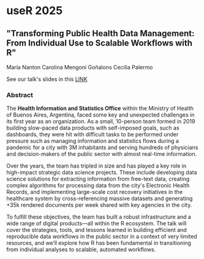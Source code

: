 # useR 2025

## "Transforming Public Health Data Management: From Individual Use to Scalable Workflows with R"

María Nanton Carolina Mengoni Goñalons Cecilia Palermo

See our talk's slides in this [LINK](https://mcnanton.github.io/useR_public_sector_health_data_management_2025/#/title-slide)

### Abstract
The **Health Information and Statistics Office** within the Ministry of Health of Buenos Aires, Argentina, faced some key and unexpected challenges in its first year as an organization. As a small, 10-person team formed in 2019 building slow-paced data products with self-imposed goals, such as dashboards, they were hit with difficult tasks to be performed under pressure such as managing information and statistics flows during a pandemic for a city with 3M inhabitants and serving hundreds of physicians and decision-makers of the public sector with almost real-time information.

Over the years, the team has tripled in size and has played a key role in high-impact strategic data science projects. These include developing data science solutions for extracting information from free-text data, creating complex algorithms for processing data from the city's Electronic Health Records, and implementing large-scale cost recovery initiatives in the healthcare system by cross-referencing massive datasets and generating +35k rendered documents per week shared with key agencies in the city. 

To fulfill these objectives, the team has built a robust infrastructure and a wide range of digital products—all within the R ecosystem. The talk will cover the strategies, tools, and lessons learned in building efficient and reproducible data workflows in the public sector in a context of very limited resources, and we’ll explore how R has been fundamental in transitioning from individual analyses to scalable, automated workflows.
